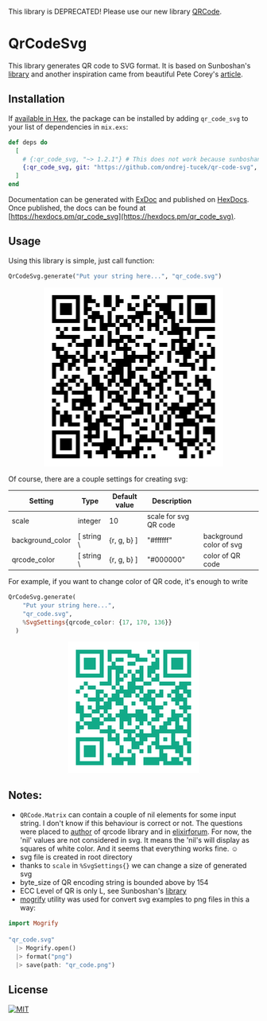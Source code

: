 This library is DEPRECATED! Please use our new library [QRCode](https://github.com/iodevs/qr_code).

# QrCodeSvg

This library generates QR code to SVG format. It is based on Sunboshan's [library](https://github.com/sunboshan/qrcode) and another inspiration came from beautiful Pete Corey's [article](http://www.petecorey.com/blog/2017/02/13/build-your-own-code-poster-with-elixir/).


## Installation

If [available in Hex](https://hex.pm/docs/publish), the package can be installed
by adding `qr_code_svg` to your list of dependencies in `mix.exs`:

```elixir
def deps do
  [
    # {:qr_code_svg, "~> 1.2.1"} # This does not work because sunboshan/qrcode is not at hex.pm
    {:qr_code_svg, git: "https://github.com/ondrej-tucek/qr-code-svg", tag: "v1.2.1"}
  ]
end
```

Documentation can be generated with [ExDoc](https://github.com/elixir-lang/ex_doc)
and published on [HexDocs](https://hexdocs.pm). Once published, the docs can
be found at [https://hexdocs.pm/qr_code_svg](https://hexdocs.pm/qr_code_svg).


## Usage
Using this library is simple, just call function:

```haskell
QrCodeSvg.generate("Put your string here...", "qr_code.svg")
```
<p align="center"><img src="https://github.com/ondrej-tucek/qr-code-svg/blob/master/images/qrcode.png" /></p>


Of course, there are a couple settings for creating svg:

| Setting          | Type       | Default value | Description           |                         |
|------------------|------------|---------------|-----------------------|-------------------------|
| scale            | integer    | 10            | scale for svg QR code |                         |
| background_color | [ string \ | {r, g, b} ]   | "#ffffff"             | background color of svg |
| qrcode_color     | [ string \ | {r, g, b} ]   | "#000000"             | color of QR code        |


For example, if you want to change color of QR code, it's enough to write

```haskell
QrCodeSvg.generate(
    "Put your string here...",
    "qr_code.svg",
    %SvgSettings{qrcode_color: {17, 170, 136}}
  )
```

<p align="center"><img src="https://github.com/ondrej-tucek/qr-code-svg/blob/master/images/qrcode_color.png" /></p>


## Notes:
* `QRCode.Matrix` can contain a couple of nil elements for some input string. I don't know if this behaviour is correct or not. The questions were placed to [author](https://github.com/sunboshan/qrcode/issues/2) of qrcode library and in [elixirforum](https://elixirforum.com/t/qrcode-implement-qr-code-in-elixir/8102/16). For now, the 'nil' values are not considered in svg. It means the 'nil's will display as squares of white color. And it seems that everything works fine. :relaxed:
* svg file is created in root directory
* thanks to `scale` in `%SvgSettings{}` we can change a size of generated svg
* byte_size of QR encoding string is bounded above by 154
* ECC Level of QR is only L, see Sunboshan's [library](https://github.com/sunboshan/qrcode)
* [mogrify](https://github.com/route/mogrify) utility was used for convert svg examples to png files in this a way:

```haskell
import Mogrify

"qr_code.svg"
  |> Mogrify.open()
  |> format("png")
  |> save(path: "qr_code.png")
```


## License
[![MIT](https://img.shields.io/packagist/l/doctrine/orm.svg)](https://github.com/ondrej-tucek/qr-code-svg/blob/master/LICENSE)
